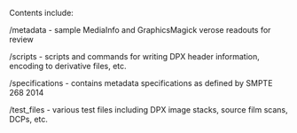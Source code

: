 Contents include:

/metadata - sample MediaInfo and GraphicsMagick verose readouts for review

/scripts - scripts and commands for writing DPX header information, encoding to derivative files, etc.

/specifications - contains metadata specifications as defined by SMPTE 268 2014

/test_files - various test files including DPX image stacks, source film scans, DCPs, etc.
